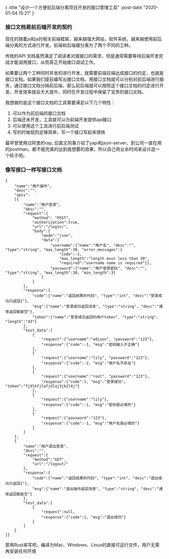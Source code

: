 {
    :title "设计一个方便前后端分离项目开发的接口管理工具"
    :post-date "2020-01-04 15:21"
}


### 接口文档是前后端开发的契约

现在的随着js和js的相关前端框架，越来越强大网站，软件系统，越来越使用前后端分离的方式进行开发。前端和后端被分离为了两个不同的工种。


传统的API 文档虽然满足了阅读者对接接口的需求，但是通常需要等待后端开发完成才能调用接口，从而真正开始接口调试工作。

如果要让两个工种同时并发的进行开发，就需要前端后端达成接口的约定，也就是接口文档。如果我们提前编写出接口文档，用接口文档就可以分别对前后端进行服务，通过接口文档分隔前后端，那么前后端就可以按照这个接口文档的约定进行开发，开发效率就会大大提升，同时在开发过程中保留了宝贵的接口文档。


我想做的是这个接口文档的工具需要满足以下几个特性：
1. 可以作为前后端的接口文档
2. 后端还未开发，工具就可以为前端开发提供api接口
3. 可以使用这个工具进行前后端测试
4. 写的时候规则足够简单，写一个接口写起来很快

最早曾使用过阿里的rap,  后面又同事介绍了yapi和json-server，到公司一直在用的postman，都不能完美的达到我想要的效果，所以自己用业余时间来设计造一个轮子吧。

### 像写接口一样写接口文档

```.language-json
{
    "name":"用户操作",
    "desc":"",
    "apis":
    [{
        "name":"用户登录",
        "desc":"",
        "request":{
            "method": "POST",
            "authorization":true,
            "url":"/login/",
            "body":{
                "mode":"json",
                "data":{
                    "username":{"name":"用户名", "desc":"", "type":"string", "max_length":30, "error_messages":{
                        "code":-1,
                        "max_length":"length must less than 30", 
                        "required":"username name is required"}},
                    "password":{"name":"用户登录密码", "desc":"", "type":"string", "max_length":30, "min_length":3}
                }
            }
        },
        "response":{
            "code":{"name":"返回结果的代码", "type":"int", "desc":"登录成功只返回1"},
            "msg":{"name":"登录成功返回消息", "type":"string", "desc":"通常返回都是空"},
            "token":{"name":"登录成功返回的用户token", "type":"string", "length":"43"}
        },
        "test_data":[
            {
                "request":{"username":"edison", "password":"123"},
                "response":{"code":-1, "msg":"密码输入不正确"}
            },
            {
                "request":{"username":"lily", "password":"123"},
                "response":{"code":-2, "msg":"用户名不存在"}
            },
            {
                "request":{"username":"root", "password":"123"},
                "response":{"code":1, "msg":"登录成功", "token":"fjdlkfjlafjdlaj3jk2l4j"}
            },
            {
                "request":{"username":"lily"},
                "response":{"code":-1, "msg":"密码是必填的"}
            },
            {
                "request":{"password":"123"},
                "response":{"code":-1, "msg":"用户名是必填的"}
            }
        ]
    },
    {
        "name":"用户退出登录",
        "desc":"",
        "request":{
            "method":"GET",
            "url":"/logout/"
        },
        "response":{
            "code":{"name":"返回结果的代码", "type":"int", "desc":"退出成功只返回1"},
            "msg":{"name":"退出操作返回消息", "type":"string", "desc":"通常返回都是空"}
        },
        "test_data":[
            {
                "request":null,
                "response":{"code":1, "msg":"退出成功"}
            }
        ]
    }
]}

```

那用Rust来写吧，编译为Mac、Windows、Linux的直接可运行文件，用户无需再安装任何环境
